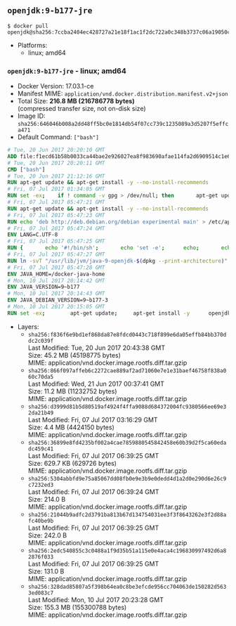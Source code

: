 ## `openjdk:9-b177-jre`

```console
$ docker pull openjdk@sha256:7ccba2404ec428727a21e18f1ac1f2dc722a0c348b3737c06a19050c6268b35e
```

-	Platforms:
	-	linux; amd64

### `openjdk:9-b177-jre` - linux; amd64

-	Docker Version: 17.03.1-ce
-	Manifest MIME: `application/vnd.docker.distribution.manifest.v2+json`
-	Total Size: **216.8 MB (216786778 bytes)**  
	(compressed transfer size, not on-disk size)
-	Image ID: `sha256:646046b008a2dd48ff5bc0e1814db54f07cc739c1235089a3d5207f5effca471`
-	Default Command: `["bash"]`

```dockerfile
# Tue, 20 Jun 2017 20:20:10 GMT
ADD file:f1ecd61b58b0033ca44bae2e926027ea8f983690afae114fa2d6909514c1e660 in / 
# Tue, 20 Jun 2017 20:20:11 GMT
CMD ["bash"]
# Tue, 20 Jun 2017 21:12:16 GMT
RUN apt-get update && apt-get install -y --no-install-recommends 		ca-certificates 		curl 		wget 	&& rm -rf /var/lib/apt/lists/*
# Fri, 07 Jul 2017 01:34:05 GMT
RUN set -ex; 	if ! command -v gpg > /dev/null; then 		apt-get update; 		apt-get install -y --no-install-recommends 			gnupg2 			dirmngr 		; 		rm -rf /var/lib/apt/lists/*; 	fi
# Fri, 07 Jul 2017 05:47:21 GMT
RUN apt-get update && apt-get install -y --no-install-recommends 		bzip2 		unzip 		xz-utils 	&& rm -rf /var/lib/apt/lists/*
# Fri, 07 Jul 2017 05:47:23 GMT
RUN echo 'deb http://deb.debian.org/debian experimental main' > /etc/apt/sources.list.d/experimental.list
# Fri, 07 Jul 2017 05:47:24 GMT
ENV LANG=C.UTF-8
# Fri, 07 Jul 2017 05:47:25 GMT
RUN { 		echo '#!/bin/sh'; 		echo 'set -e'; 		echo; 		echo 'dirname "$(dirname "$(readlink -f "$(which javac || which java)")")"'; 	} > /usr/local/bin/docker-java-home 	&& chmod +x /usr/local/bin/docker-java-home
# Fri, 07 Jul 2017 05:47:27 GMT
RUN ln -svT "/usr/lib/jvm/java-9-openjdk-$(dpkg --print-architecture)" /docker-java-home
# Fri, 07 Jul 2017 05:47:28 GMT
ENV JAVA_HOME=/docker-java-home
# Mon, 10 Jul 2017 20:14:42 GMT
ENV JAVA_VERSION=9~b177
# Mon, 10 Jul 2017 20:14:43 GMT
ENV JAVA_DEBIAN_VERSION=9~b177-3
# Mon, 10 Jul 2017 20:15:05 GMT
RUN set -ex; 		apt-get update; 	apt-get install -y 		openjdk-9-jre-headless="$JAVA_DEBIAN_VERSION" 	; 	rm -rf /var/lib/apt/lists/*; 		[ "$(readlink -f "$JAVA_HOME")" = "$(docker-java-home)" ]; 		update-alternatives --get-selections | awk -v home="$(readlink -f "$JAVA_HOME")" 'index($3, home) == 1 { $2 = "manual"; print | "update-alternatives --set-selections" }'; 	update-alternatives --query java | grep -q 'Status: manual'
```

-	Layers:
	-	`sha256:f836f6e9bd1ef868da87e8fdcd0443c718f899e6da05effb84bb370ddc2c039f`  
		Last Modified: Tue, 20 Jun 2017 20:43:38 GMT  
		Size: 45.2 MB (45198775 bytes)  
		MIME: application/vnd.docker.image.rootfs.diff.tar.gzip
	-	`sha256:866f097affeb6c2272cae889af2ad71060e7e1e31baef46758f838a060c70da5`  
		Last Modified: Wed, 21 Jun 2017 00:37:41 GMT  
		Size: 11.2 MB (11232752 bytes)  
		MIME: application/vnd.docker.image.rootfs.diff.tar.gzip
	-	`sha256:d3999d81b5d80519af4924f4ffa9088d684372004fc9380566ee69e32da21b49`  
		Last Modified: Fri, 07 Jul 2017 03:16:29 GMT  
		Size: 4.4 MB (4424150 bytes)  
		MIME: application/vnd.docker.image.rootfs.diff.tar.gzip
	-	`sha256:36899e8fd4235bf002a4cae7859880545842458e60b39d2f5ca60edadc459c41`  
		Last Modified: Fri, 07 Jul 2017 06:39:25 GMT  
		Size: 629.7 KB (629726 bytes)  
		MIME: application/vnd.docker.image.rootfs.diff.tar.gzip
	-	`sha256:5304abbfd9e75a85067dd08fb0e9e3b9e0dedd4d1a2d0e290d6e26c9c7232ed3`  
		Last Modified: Fri, 07 Jul 2017 06:39:24 GMT  
		Size: 214.0 B  
		MIME: application/vnd.docker.image.rootfs.diff.tar.gzip
	-	`sha256:21044b9adfc2d3791ba813b67d134754031ee3f3f8643262e3f2d88afc40be9b`  
		Last Modified: Fri, 07 Jul 2017 06:39:25 GMT  
		Size: 242.0 B  
		MIME: application/vnd.docker.image.rootfs.diff.tar.gzip
	-	`sha256:2edc540855c3c0488a1f9d35b51a115e0e4aca4c196830997492d6a82876f033`  
		Last Modified: Fri, 07 Jul 2017 06:39:25 GMT  
		Size: 131.0 B  
		MIME: application/vnd.docker.image.rootfs.diff.tar.gzip
	-	`sha256:328dad85807a5f398b64ea0c8be3efcde956cc704063de150282d5633ed083c7`  
		Last Modified: Mon, 10 Jul 2017 20:23:28 GMT  
		Size: 155.3 MB (155300788 bytes)  
		MIME: application/vnd.docker.image.rootfs.diff.tar.gzip
